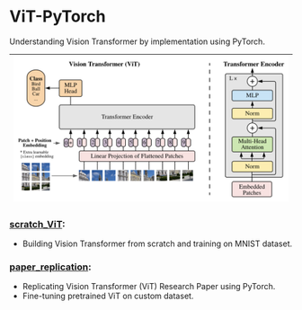 # ViT-PyTorch
Understanding Vision Transformer by implementation using PyTorch.

| ![ViT](./images/vit_architecture.png) |
|:--------------------------------:|

### [scratch_ViT](./scratch_ViT.ipynb):
* Building Vision Transformer from scratch and training on MNIST dataset.

### [paper_replication](./paper_replication.ipynb):
* Replicating Vision Transformer (ViT) Research Paper using PyTorch.
* Fine-tuning pretrained ViT on custom dataset.
